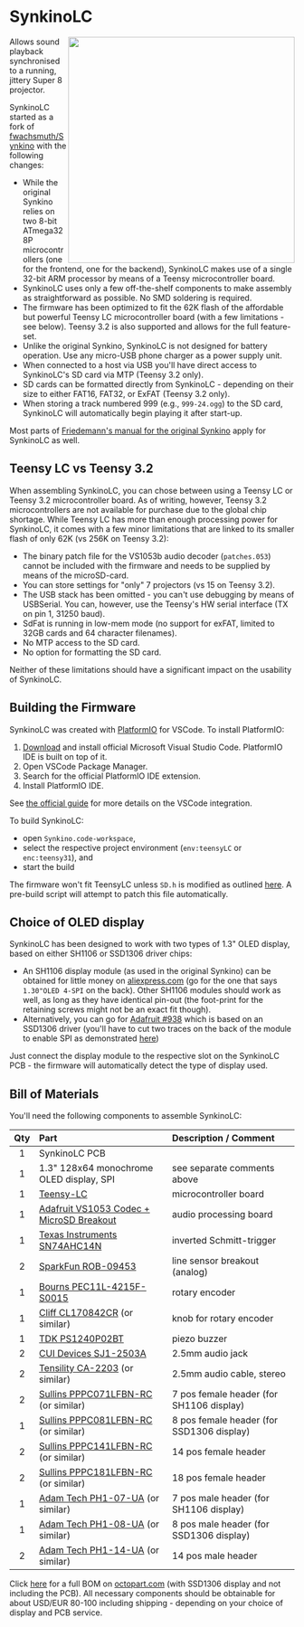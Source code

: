 # SynkinoLC

<img align="right" src="pcb/SynkinoLC_RevB.png" width="400px">
Allows sound playback synchronised to a running, jittery Super 8 projector.

SynkinoLC started as a fork of [fwachsmuth/Synkino](https://github.com/fwachsmuth/Synkino) with the following changes:

* While the original Synkino relies on two 8-bit ATmega328P microcontrollers (one for the frontend, one for the backend), SynkinoLC makes use of a single 32-bit ARM processor by means of a Teensy microcontroller board.
* SynkinoLC uses only a few off-the-shelf components to make assembly as straightforward as possible. No SMD soldering is required.
* The firmware has been optimized to fit the 62K flash of the affordable but powerful Teensy LC microcontroller board (with a few limitations - see below). Teensy 3.2 is also supported and allows for the full feature-set.
* Unlike the original Synkino, SynkinoLC is not designed for battery operation. Use any micro-USB phone charger as a power supply unit.
* When connected to a host via USB you'll have direct access to SynkinoLC's SD card via MTP (Teensy 3.2 only).
* SD cards can be formatted directly from SynkinoLC - depending on their size to either FAT16, FAT32, or ExFAT (Teensy 3.2 only).
* When storing a track numbered 999 (e.g., ```999-24.ogg```) to the SD card, SynkinoLC will automatically begin playing it after start-up.

Most parts of [Friedemann's manual for the original Synkino](https://www.filmkorn.org/synkino-instruction-manual/?lang=en) apply for SynkinoLC as well.


## Teensy LC vs Teensy 3.2

When assembling SynkinoLC, you can chose between using a Teensy LC or Teensy 3.2 microcontroller board. As of writing, however, Teensy 3.2 microcontrollers are not available for purchase due to the global chip shortage. While Teensy LC has more than enough processing power for SynkinoLC, it comes with a few minor limitations that are linked to its smaller flash of only 62K (vs 256K on Teensy 3.2):

* The binary patch file for the VS1053b audio decoder (```patches.053```) cannot be included with the firmware and needs to be supplied by means of the microSD-card.
* You can store settings for "only" 7 projectors (vs 15 on Teensy 3.2).
* The USB stack has been omitted - you can't use debugging by means of USBSerial. You can, however, use the Teensy's HW serial interface (TX on pin 1, 31250 baud).
* SdFat is running in low-mem mode (no support for exFAT, limited to 32GB cards and 64 character filenames).
* No MTP access to the SD card.
* No option for formatting the SD card.

Neither of these limitations should have a significant impact on the usability of SynkinoLC.


## Building the Firmware

SynkinoLC was created with [PlatformIO](https://docs.platformio.org/en/latest/what-is-platformio.htm) for VSCode. To install PlatformIO:

1. [Download](https://code.visualstudio.com/) and install official Microsoft Visual Studio Code. PlatformIO IDE is built on top of it.
2. Open VSCode Package Manager.
3. Search for the official PlatformIO IDE extension.
4. Install PlatformIO IDE.

See [the official guide](https://docs.platformio.org/en/latest/integration/ide/vscode.html) for more details on the VSCode integration.

To build SynkinoLC:
* open ```Synkino.code-workspace```,
* select the respective project environment (```env:teensyLC``` or ```enc:teensy31```), and
* start the build

The firmware won't fit TeensyLC unless ```SD.h``` is modified as outlined [here](https://github.com/PaulStoffregen/SD/pull/44/commits/c3661d2aef4534b5e9cb3a7f66da09e8c61bf286). A pre-build script will attempt to patch this file automatically.


## Choice of OLED display

SynkinoLC has been designed to work with two types of 1.3" OLED display, based on either SH1106 or SSD1306 driver chips:
* An SH1106 display module (as used in the original Synkino) can be obtained for little money on [aliexpress.com](https://aliexpress.com/wholesale?SearchText=sh1106+128+64) (go for the one that says ```1.30"OLED 4-SPI``` on the back). Other SH1106 modules should work as well, as long as they have identical pin-out (the foot-print for the retaining screws might not be an exact fit though).
* Alternatively, you can go for [Adafruit #938](https://octopart.com/938-adafruit+industries-32979003) which is based on an SSD1306 driver (you'll have to cut two traces on the back of the module to enable SPI as demonstrated [here](https://www.youtube.com/watch?v=SXfV4e_jpf8))

Just connect the display module to the respective slot on the SynkinoLC PCB - the firmware will automatically detect the type of display used.


## Bill of Materials

You'll need the following components to assemble SynkinoLC:

| Qty | Part                                                                                               | Description / Comment                     |
| :-: | :------------------------------------------------------------------------------------------------- | :---------------------------------------- |
|  1  | SynkinoLC PCB                                                                                      |                                           |
|  1  | 1.3" 128x64 monochrome OLED display, SPI                                                           | see separate comments above               |
|  1  | [Teensy-LC](https://octopart.com/dev-13305-sparkfun-66786787)                                      | microcontroller board                     |
|  1  | [Adafruit VS1053 Codec + MicroSD Breakout](https://octopart.com/1381-adafruit+industries-32978404) | audio processing board                    |
|  1  | [Texas Instruments SN74AHC14N](https://octopart.com/sn74ahc14n-texas+instruments-465338)           | inverted Schmitt-trigger                  |
|  2  | [SparkFun ROB-09453](https://octopart.com/rob-09453-sparkfun-67069573)                             | line sensor breakout (analog)             |
|  1  | [Bourns PEC11L-4215F-S0015](https://octopart.com/pec11l-4215f-s0015-bourns-25517430)               | rotary encoder                            |
|  1  | [Cliff CL170842CR](https://octopart.com/cl170842cr-cliff-22810928) (or similar)                    | knob for rotary encoder                   |
|  1  | [TDK PS1240P02BT](https://octopart.com/ps1240p02bt-tdk-8602108)                                    | piezo buzzer                              |
|  2  | [CUI Devices SJ1-2503A](https://octopart.com/sj1-2503a-cui+devices-106235597)                      | 2.5mm audio jack                          |
|  2  | [Tensility CA-2203](https://octopart.com/ca-2203-tensility-19254819)  (or similar)                 | 2.5mm audio cable, stereo                 |
|  2  | [Sullins PPPC071LFBN-RC](https://octopart.com/pppc071lfbn-rc-sullins-271056) (or similar)          | 7 pos female header (for SH1106 display)  |
|  1  | [Sullins PPPC081LFBN-RC](https://octopart.com/pppc081lfbn-rc-sullins-271057) (or similar)          | 8 pos female header (for SSD1306 display) |
|  2  | [Sullins PPPC141LFBN-RC](https://octopart.com/pppc141lfbn-rc-sullins-271063) (or similar)          | 14 pos female header                      |
|  2  | [Sullins PPPC181LFBN-RC](https://octopart.com/pppc181lfbn-rc-sullins-271067) (or similar)          | 18 pos female header                      |
|  1  | [Adam Tech PH1-07-UA](https://octopart.com/ph1-07-ua-adam+tech-7873139) (or similar)               | 7 pos male header (for SH1106 display)    |
|  1  | [Adam Tech PH1-08-UA](https://octopart.com/ph1-08-ua-adam+tech-13205589) (or similar)              | 8 pos male header (for SSD1306 display)   |
|  2  | [Adam Tech PH1-14-UA](https://octopart.com/ph1-14-ua-adam+tech-14467007) (or similar)              | 14 pos male header                        |

Click [here](https://octopart.com/bom-tool/omFmd0tC) for a full BOM on [octopart.com](https://octopart.com) (with SSD1306 display and not including the PCB). All necessary components should be obtainable for about USD/EUR 80-100 including shipping - depending on your choice of display and PCB service.
